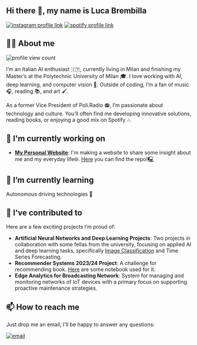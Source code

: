 ## Hi there 👋, my name is Luca Brembilla

[![instagram profile link](https://img.shields.io/badge/Instagram-E4405F?style=for-the-badge&logo=instagram&logoColor=white)](https://instagram.com/il_breee)
[![spotify profile link](https://img.shields.io/badge/Spotify-1ED760?&style=for-the-badge&logo=spotify&logoColor=white)](https://open.spotify.com/user/fdoaeu80pjusawfcenwkhnc27?si=2869b079d8f14f02)

## 🙋‍♂️ About me

![profile view count](https://komarev.com/ghpvc/?username=LucaBrembilla)

I’m an Italian AI enthusiast 🇮🇹, currently living in Milan and finishing my Master’s at the Polytechnic University of Milan 🎓. I love working with AI, deep learning, and computer vision 🤖. Outside of coding, I’m a fan of music 🎧, reading 📚, and art 🖌️.

As a former Vice President of Poli.Radio 📻, I’m passionate about technology and culture. You’ll often find me developing innovative solutions, reading books, or enjoying a good mix on Spotify 🎶.

## 🔭 I'm currently working on
- [**My Personal Website**](https://lucabrembilla.dev): I'm making a website to share some insight about me and my everyday life🌐. [Here](https://github.com/LucaBrembilla/personalWebsite) you can find the repo!🖳


## 🌱 I’m currently learning
Autonomous driving technologies 🚗


## 🔨 I've contributed to

Here are a few exciting projects I’m proud of:
- **Artificial Neural Networks and Deep Learning Projects**: Two projects in collaboration with some fellas from the university, focusing on applied AI and deep learning tasks, specifically [Image Classification](https://github.com/LucaBrembilla/AN2DL2023Challenge1Polimi/) and Time Series Forecasting.
- **Recommender Systems 2023/24 Project**: A challenge for recommending book. [Here](https://github.com/LucaBrembilla/RecSys2023ChallengePolimi) are some notebook used for it.
- **Edge Analytics for Broadcasting Network**: System for managing and monitoring networks of IoT devices with a primary focus on supporting proactive maintenance strategies.

## 📫 How to reach me

Just drop me an email; I'll be happy to answer any questions: 

[![email](https://img.shields.io/badge/Gmail-D14836?style=for-the-badge&logo=gmail&logoColor=white)](mailto:lucabrembillaa@gmail.com)



